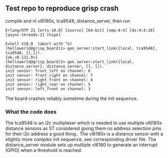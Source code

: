 ## Test repo to reproduce grisp crash

compile and nl vl6180x, tca9548, distance\_server, then run
```
Erlang/OTP 21 [erts-10.0] [source] [64-bit] [smp:4:4] [ds:4:4:10] [async-threads:1] [hipe]

Eshell V10.0  (abort with ^G)
(helloworld@grisp_board)1> gen_server:start_link({local, tca9548}, tca9548, [],[]).
{ok,<0.121.0>}
(helloworld@grisp_board)2> gen_server:start_link({local, distance_server}, distance_server, [], []).
init sensor: front_left on channel: 6
init sensor: front_right on channel: 7
init sensor: right_front on channel: 4
init sensor: right_rear on channel: 5
init sensor: left_front on channel: 3

```
The board crashes reliably sometime during the init sequence.

### What the code does

The tca9548 is an i2c multiplexer which is needed to use multiple vl6180x distance sensors as ST considered giving them no address selection pins for their i2c address a good thing..
The vl6180x is a distance sensor with a slightly more complex init sequence, see corresponding driver file.
The distance\_server module sets up multiple vl6180 to generate an interrupt (GPIO) when a threshold is reached.
